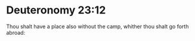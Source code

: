 # Deuteronomy 23:12

Thou shalt have a place also without the camp, whither thou shalt go forth abroad: